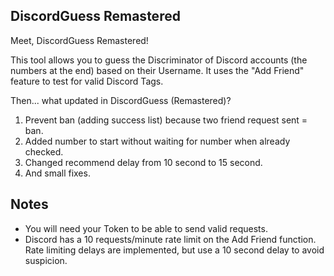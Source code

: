 ﻿## DiscordGuess Remastered
 Meet, DiscordGuess Remastered!

This tool allows you to guess the Discriminator of Discord accounts (the numbers at the end) based on their Username. It uses the "Add Friend" feature to test for valid Discord Tags.

Then... what updated in DiscordGuess (Remastered)?
1. Prevent ban (adding success list) because two friend request sent = ban.
2. Added number to start without waiting for number when already checked.
3. Changed recommend delay from 10 second to 15 second.
4. And small fixes.

## Notes
* You will need your Token to be able to send valid requests.
* Discord has a 10 requests/minute rate limit on the Add Friend function. Rate limiting delays are implemented, but use a 10 second delay to avoid suspicion.

